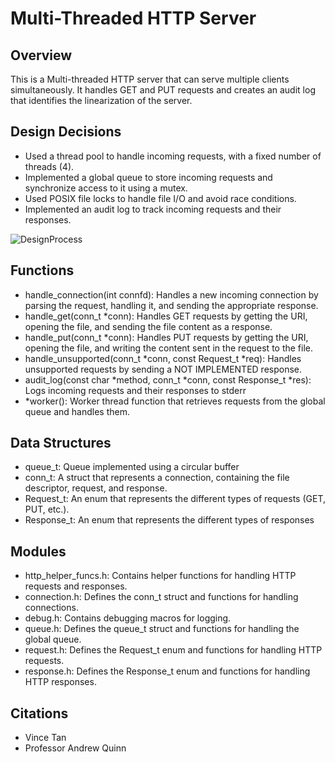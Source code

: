 # Multi-Threaded HTTP Server

## Overview

This is a Multi-threaded HTTP server that can serve multiple clients simultaneously. It handles GET and PUT requests and creates an audit log that identifies the linearization of the server. 

## Design Decisions

- Used a thread pool to handle incoming requests, with a fixed number of threads (4).
- Implemented a global queue to store incoming requests and synchronize access to it using a mutex.
- Used POSIX file locks to handle file I/O and avoid race conditions.
- Implemented an audit log to track incoming requests and their responses.

![DesignProcess](https://user-images.githubusercontent.com/52511888/225232039-258e1f09-a30f-4336-ac4d-8d2606875cea.PNG)

## Functions

- handle_connection(int connfd): Handles a new incoming connection by parsing the request, handling it, and sending the appropriate response.
- handle_get(conn_t *conn): Handles GET requests by getting the URI, opening the file, and sending the file content as a response.
- handle_put(conn_t *conn): Handles PUT requests by getting the URI, opening the file, and writing the content sent in the request to the file.
- handle_unsupported(conn_t *conn, const Request_t *req): Handles unsupported requests by sending a NOT IMPLEMENTED response.
- audit_log(const char *method, conn_t *conn, const Response_t *res): Logs incoming requests and their responses to stderr
- *worker(): Worker thread function that retrieves requests from the global queue and handles them.

## Data Structures

- queue_t: Queue implemented using a circular buffer
- conn_t: A struct that represents a connection, containing the file descriptor, request, and response.
- Request_t: An enum that represents the different types of requests (GET, PUT, etc.).
- Response_t: An enum that represents the different types of responses 

## Modules
- http_helper_funcs.h: Contains helper functions for handling HTTP requests and responses.
- connection.h: Defines the conn_t struct and functions for handling connections.
- debug.h: Contains debugging macros for logging.
- queue.h: Defines the queue_t struct and functions for handling the global queue.
- request.h: Defines the Request_t enum and functions for handling HTTP requests.
- response.h: Defines the Response_t enum and functions for handling HTTP responses.

## Citations
- Vince Tan
- Professor Andrew Quinn
